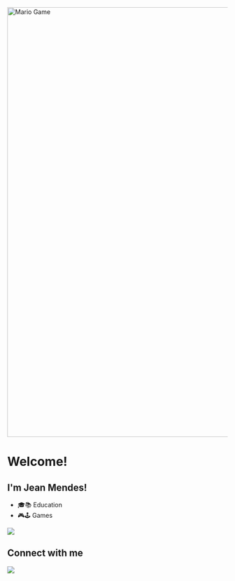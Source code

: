 <img src="https://github.com/TheDudeThatCode/TheDudeThatCode/blob/master/Assets/Mario_Gameplay.gif" alt="Mario Game" width="980">

# Welcome!

## I'm Jean Mendes!

<!--
- 🔭 I’m currently working on ...
- 🌱 I’m currently learning ...
- 👯 I’m looking to collaborate on ...
- 🤔 I’m looking for help with ...
- 💬 Ask me about ...
- 📫 How to reach me: ...
- 😄 Pronouns: ...
- ⚡ Fun fact: ...
-->

- 🎓📚 Education
- 🎮🕹 Games

<a>
  <img align="center" src="https://github-readme-stats.vercel.app/api/top-langs/?username=jeanvga&theme=dark&hide_langs_below=1" />
</a>

## Connect with me

<a href="https://www.linkedin.com/in/jeanmendes/">
  <img align="center" src="https://img.shields.io/badge/LinkedIn-0077B5?style=for-the-badge&logo=linkedin&logoColor=white" />
</a>
